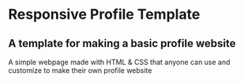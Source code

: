# Responsive Profile Template
## A template for making a basic profile website

A simple webpage made with HTML & CSS that anyone can use and customize to make their own profile website